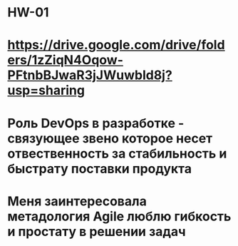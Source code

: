 # HW-01

# https://drive.google.com/drive/folders/1zZiqN4Oqow-PFtnbBJwaR3jJWuwbld8j?usp=sharing

# Роль DevOps в разработке - связующее звено которое несет отвественность за стабильность и быстрату поставки продукта
# Меня заинтересовала метадология Agile люблю гибкость и простату в решении задач